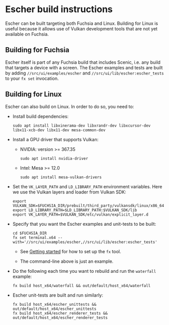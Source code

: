 # Escher build instructions

Escher can be built targeting both Fuchsia and Linux.  Building for Linux is useful because it allows use of Vulkan development tools that are not yet available on Fuchsia.

## Building for Fuchsia

Escher itself is part of any Fuchsia build that includes Scenic, i.e. any build that targets a device with a screen.  The Escher examples and tests are built by adding `//src/ui/examples/escher` and `//src/ui/lib/escher:escher_tests` to your `fx set` invocation.

## Building for Linux

Escher can also build on Linux.  In order to do so, you need to:

  * Install build dependencies:

    ```
    sudo apt install libxinerama-dev libxrandr-dev libxcursor-dev libx11-xcb-dev libx11-dev mesa-common-dev
    ```

  * Install a GPU driver that supports Vulkan:

    * NVIDIA: version >= 367.35

      ```
      sudo apt install nvidia-driver
      ```

    * Intel: Mesa >= 12.0

      ```
      sudo apt install mesa-vulkan-drivers
      ```

  * Set the `VK_LAYER_PATH` and `LD_LIBRARY_PATH` environment variables. Here we use the Vulkan layers
    and loader from Vulkan SDK:

    ```
    export VULKAN_SDK=$FUCHSIA_DIR/prebuilt/third_party/vulkansdk/linux/x86_64
    export LD_LIBRARY_PATH=$LD_LIBRARY_PATH:$VULKAN_SDK/lib
    export VK_LAYER_PATH=$VULKAN_SDK/etc/vulkan/explicit_layer.d
    ```

  * Specify that you want the Escher examples and unit-tests to be built:

    ```
    cd $FUCHSIA_DIR
    fx set terminal.x64 --with='//src/ui/examples/escher,//src/ui/lib/escher:escher_tests'
    ```

    * See [Getting started](get-started/README.md) for how to set up the `fx` tool.

    * The command-line above is just an example.

  * Do the following each time you want to rebuild and run the `waterfall` example:

    ```
    fx build host_x64/waterfall && out/default/host_x64/waterfall
    ```

  * Escher unit-tests are built and run similarly:

    ```
    fx build host_x64/escher_unittests && out/default/host_x64/escher_unittests
    fx build host_x64/escher_renderer_tests && out/default/host_x64/escher_renderer_tests
    ```
